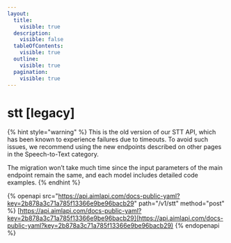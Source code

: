 ```yaml
---
layout:
  title:
    visible: true
  description:
    visible: false
  tableOfContents:
    visible: true
  outline:
    visible: true
  pagination:
    visible: true
---
```


# stt \[legacy]

{% hint style="warning" %}
This is the old version of our STT API, which has been known to experience failures due to timeouts. To avoid such issues, we recommend using the new endpoints described on other pages in the Speech-to-Text category.&#x20;

The migration won’t take much time since the input parameters of the main endpoint remain the same, and each model includes detailed code examples.
{% endhint %}

{% openapi src="https://api.aimlapi.com/docs-public-yaml?key=2b878a3c71a785f13366e9be96bacb29" path="/v1/stt" method="post" %}
[https://api.aimlapi.com/docs-public-yaml?key=2b878a3c71a785f13366e9be96bacb29](https://api.aimlapi.com/docs-public-yaml?key=2b878a3c71a785f13366e9be96bacb29)
{% endopenapi %}

